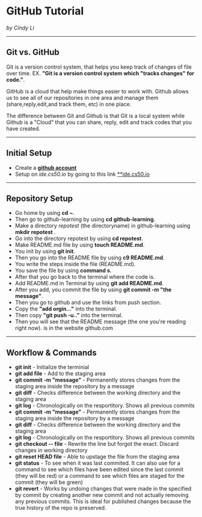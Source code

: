 # GitHub Tutorial

_by Cindy Li_

---
## Git vs. GitHub
Git is a version control system, that helps you keep track of changes of file over time. EX. **"Git is a version control system which "tracks changes" for code."**.

GitHub is a cloud that help make things easier to work with. Github allows us to see all of our repositories in one area and manage them (share,reply,edit,and track them, etc) in one place.

The difference between Git and Github is that Git is a local system while Github is a "Cloud" that you can share, reply, edit and track codes that you have created.


---
## Initial Setup
* Create a [**github account**](https://github.com)
* Setup on _ide.cs50.io_ by going to this link [**ide.cs50.io](www.ide.cs50.io)


---
## Repository Setup

* Go home by using **cd ~**.
* Then go to github-learning by using **cd github-learning**.
* Make a directory _repotest_ (the directoryname)  in github-learning using **mkdir repotest** .
* Go into the directory repotest by using **cd repotest**.
* Make README.md file by using **touch README.md**.
* You init by using **git init**.
* Then you go into the README file by using **c9 README.md**.
* You write the steps inside the file (README.md).
* You save the file by using **command s**.
* After that you go back to the terminal where the code is.
* Add README.md in Terminal by using **git add README.md**.
* After you add, you commit the file by using **git commit -m "the message"**.
* Then you go to github and use the links from push section.
* Copy the **"add orgin..."** into the terminal.
* Then copy **"git push -u.."** into the terminal.
* Then you will see that the README message (the one you're reading right now). is in the website github.com


---
## Workflow & Commands
* **git init** - Initialize the terminial
* **git add file** - Add to the staging area
* **git commit -m "message"** - Permanently stores changes from the staging area inside the repository by a message
* **git diff** - Checks difference between the working directory  and the staging area
* **git log** - Chronologically on the resportitory. Shows all previous commits
* **git commit -m "message"** - Permanently stores changes from the staging area inside the repository by a message
* **git diff** - Checks difference between the working directory  and the staging area
* **git log** - Chronologically on the resportitory. Shows all previous commits
* **git checkout -- file** - Rewrite the line but forgot the exact. Discard changes in working directory
* **git reset HEAD file** - Able to upstage the file from the staging area
* **git status** - To see when it was last commited. It can also use for a command to see which files have been edited since the last commit (they will be red) or a command to see which files are staged for the commit (they will be green)
* **git revert** - Works by undoing changes that were made in the specified by commit by creating another new commit and not actually removing any previous commits. This is ideal for published changes because the true history of the repo is preserved.


